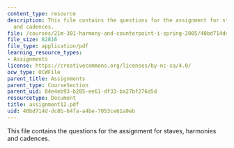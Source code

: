 ```yaml
---
content_type: resource
description: This file contains the questions for the assignment for staves, harmonies
  and cadences.
file: /courses/21m-301-harmony-and-counterpoint-i-spring-2005/40bd714ddc8b64faa4be7053ce61a9eb_assignment12.pdf
file_size: 82816
file_type: application/pdf
learning_resource_types:
- Assignments
license: https://creativecommons.org/licenses/by-nc-sa/4.0/
ocw_type: OCWFile
parent_title: Assignments
parent_type: CourseSection
parent_uid: 84e4eb93-b285-ee61-df33-ba27bf276d5d
resourcetype: Document
title: assignment12.pdf
uid: 40bd714d-dc8b-64fa-a4be-7053ce61a9eb
---
```

This file contains the questions for the assignment for staves, harmonies and cadences.